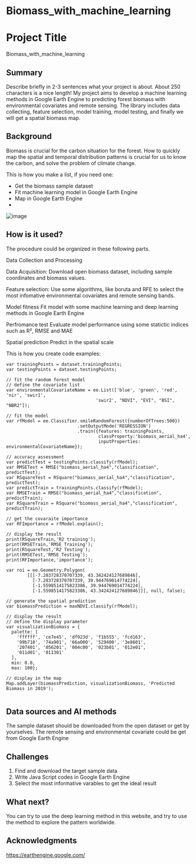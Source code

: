 # Biomass_with_machine_learning
<!-- This is the markdown template for the final project of the Building AI course, 
created by Reaktor Innovations and University of Helsinki. 
Copy the template, paste it to your GitHub README and edit! -->

# Project Title

Biomass_with_machine_learning

## Summary

Describe briefly in 2-3 sentences what your project is about. About 250 characters is a nice length! 
My project aims to develop a machine learning methods in Google Earth Engine to predicting forest biomass with environmental covariates and remote sensing. The library includes data collecting, feature selection, model training, model testing, and finally we will get a spatial biomass map.

## Background

Biomass is crucial for the carbon situation for the forest. How to quickly map the spatial and temporal distribution patterns is crucial for us to know the carbon, and solve the problem of climate change.

This is how you make a list, if you need one:
* Get the biomass sample dataset
* Fit machine learning model in Google Earth Engine
* Map in Google Earth Engine
* 
![image](https://github.com/user-attachments/assets/4776e46a-ff06-4bb4-90b0-71310955de0f)


## How is it used?

The procedure could be organized in these following parts.

Data Collection and Processing

Data Acquisition: Download open biomass dataset, including sample coordinates and biomass values.

Feature selection: Use some algorithms, like boruta and RFE to select the most infomative environmental covariates and remote sensing bands.

Model fitness Fit model with some machine learning and deep learning methods in Google Earth Engine

Perfromance test Evaluate model performance using some statictic indices such as R², RMSE and MAE

Spatial prediction Predict in the spatial scale

This is how you create code examples:
```
var trainingPoints = dataset.trainingPoints;
var testingPoints = dataset.testingPoints;

// fit the random forest model
// define the covariate list
var environmentalCovariateName = ee.List(['blue', 'green', 'red', 'nir', 'swir1', 
                                  'swir2', "NDVI", "EVI", "BSI", "NBR2"]);
                                  
// fit the model                                  
var rfModel = ee.Classifier.smileRandomForest({numberOfTrees:500})
                           .setOutputMode('REGRESSION')
                           .train({features: trainingPoints,
                                   classProperty:'biomass_aerial_ha4',
                                   inputProperties: environmentalCovariateName});
                                   
// accuracy assessment
var predictTest = testingPoints.classify(rfModel);
var RMSETest = RMSE("biomass_aerial_ha4","classification", predictTest);
var RSquareTest = RSquare("biomass_aerial_ha4","classification", predictTest);
var predictTrain = trainingPoints.classify(rfModel);
var RMSETrain = RMSE("biomass_aerial_ha4","classification", predictTrain);
var RSquareTrain = RSquare("biomass_aerial_ha4","classification", predictTrain);

// get the covaraite importance
var RFImportance = rfModel.explain();

// display the result 
print(RSquareTrain,'R2 training');
print(RMSETrain,'RMSE Training');
print(RSquareTest,'R2 Testing');
print(RMSETest,'RMSE Testing');
print(RFImportance,'importance');

var roi = ee.Geometry.Polygon(
        [[[-7.283728370707339, 43.342424127689846],
          [-7.283728370707339, 39.944769014774224],
          [-1.5598514175823386, 39.944769014774224],
          [-1.5598514175823386, 43.342424127689846]]], null, false);
          
// generate the spatial prediction
var biomassPrediction = maxNDVI.classify(rfModel); 

// display the result
// define the display parameter
var visualizationBiomass = {
  palette: [
    'ffffff', 'ce7e45', 'df923d', 'f1b555', 'fcd163', 
    '99b718', '74a901', '66a000', '529400', '3e8601', 
    '207401', '056201', '004c00', '023b01', '012e01',
    '011d01', '011301'
  ],
  min: 0.0,
  max: 100};

// display in the map
Map.addLayer(biomassPrediction, visualizationBiomass, 'Predicted Biomass in 2019');


```


## Data sources and AI methods
The sample dataset should be downloaded from the open dataset or get by yourselves. The remote sensing and environmental covariate could be get from Google Earth Engine

## Challenges

1. Find and download the target sample data
2. Write Java Script codes in Google Earth Engine
3. Select the most informative varables to get the ideal result

## What next?

You can try to use the deep learning method in this website, and try to use the method to explore the pattern worldwide.


## Acknowledgments
https://earthengine.google.com/

